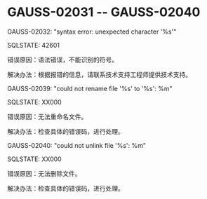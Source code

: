 # GAUSS-02031 -- GAUSS-02040

GAUSS-02032: "syntax error: unexpected character '%s'"

SQLSTATE: 42601

错误原因：语法错误，不能识别的符号。

解决办法：根据报错的信息，请联系技术支持工程师提供技术支持。

GAUSS-02039: "could not rename file '%s' to '%s': %m"

SQLSTATE: XX000

错误原因：无法重命名文件。

解决办法：检查具体的错误码，进行处理。

GAUSS-02040: "could not unlink file '%s': %m"

SQLSTATE: XX000

错误原因：无法删除文件。

解决办法：检查具体的错误码，进行处理。
